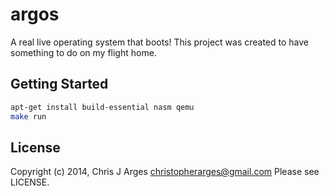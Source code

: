 argos
=====

A real live operating system that boots!
This project was created to have something to do on my flight home.

Getting Started
---------------

```bash
apt-get install build-essential nasm qemu
make run
```

License
-------
Copyright (c) 2014, Chris J Arges <christopherarges@gmail.com>
Please see LICENSE.
